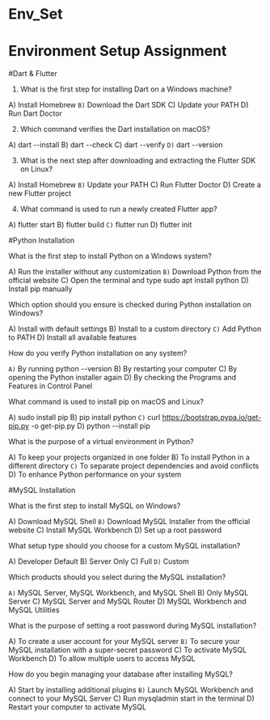 # Env_Set

# Environment Setup Assignment

#Dart & Flutter

1. What is the first step for installing Dart on a Windows machine?

A) Install Homebrew
`B)` Download the Dart SDK
C) Update your PATH
D) Run Dart Doctor


2. Which command verifies the Dart installation on macOS?

A) dart --install
B) dart --check
C) dart --verify
`D)` dart --version


3. What is the next step after downloading and extracting the Flutter SDK on Linux?

A) Install Homebrew
`B)` Update your PATH
C) Run Flutter Doctor
D) Create a new Flutter project


4. What command is used to run a newly created Flutter app?

A) flutter start
B) flutter build
`C)` flutter run
D) flutter init


#Python Installation

What is the first step to install Python on a Windows system?

A) Run the installer without any customization
`B)` Download Python from the official website
C) Open the terminal and type sudo apt install python
D) Install pip manually

Which option should you ensure is checked during Python installation on Windows?

A) Install with default settings
B) Install to a custom directory
`C)` Add Python to PATH
D) Install all available features

How do you verify Python installation on any system?

`A)` By running python --version
B) By restarting your computer
C) By opening the Python installer again
D) By checking the Programs and Features in Control Panel

What command is used to install pip on macOS and Linux?

A) sudo install pip
B) pip install python
`C)` curl https://bootstrap.pypa.io/get-pip.py -o get-pip.py
D) python --install pip

What is the purpose of a virtual environment in Python?

A) To keep your projects organized in one folder
B) To install Python in a different directory
`C)` To separate project dependencies and avoid conflicts
D) To enhance Python performance on your system

#MySQL Installation

What is the first step to install MySQL on Windows?

A) Download MySQL Shell
`B)` Download MySQL Installer from the official website
C) Install MySQL Workbench
D) Set up a root password

What setup type should you choose for a custom MySQL installation?

A) Developer Default
B) Server Only
C) Full
`D)` Custom

Which products should you select during the MySQL installation?

`A)` MySQL Server, MySQL Workbench, and MySQL Shell
B) Only MySQL Server
C) MySQL Server and MySQL Router
D) MySQL Workbench and MySQL Utilities

What is the purpose of setting a root password during MySQL installation?

A) To create a user account for your MySQL server
`B)` To secure your MySQL installation with a super-secret password
C) To activate MySQL Workbench
D) To allow multiple users to access MySQL

How do you begin managing your database after installing MySQL?

A) Start by installing additional plugins
`B)` Launch MySQL Workbench and connect to your MySQL Server
C) Run mysqladmin start in the terminal
D) Restart your computer to activate MySQL
